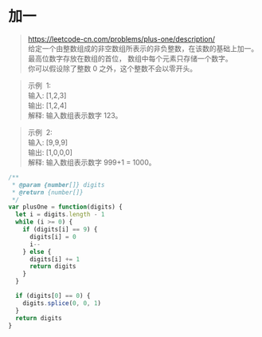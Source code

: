 # 加一

> https://leetcode-cn.com/problems/plus-one/description/  
> 给定一个由整数组成的非空数组所表示的非负整数，在该数的基础上加一。  
> 最高位数字存放在数组的首位， 数组中每个元素只存储一个数字。  
> 你可以假设除了整数 0 之外，这个整数不会以零开头。

> 示例  1:  
> 输入: [1,2,3]  
> 输出: [1,2,4]  
> 解释: 输入数组表示数字 123。

> 示例  2:  
> 输入: [9,9,9]  
> 输出: [1,0,0,0]  
> 解释: 输入数组表示数字 999+1 = 1000。

```javascript
/**
 * @param {number[]} digits
 * @return {number[]}
 */
var plusOne = function(digits) {
  let i = digits.length - 1
  while (i >= 0) {
    if (digits[i] == 9) {
      digits[i] = 0
      i--
    } else {
      digits[i] += 1
      return digits
    }
  }

  if (digits[0] == 0) {
    digits.splice(0, 0, 1)
  }
  return digits
}
```
